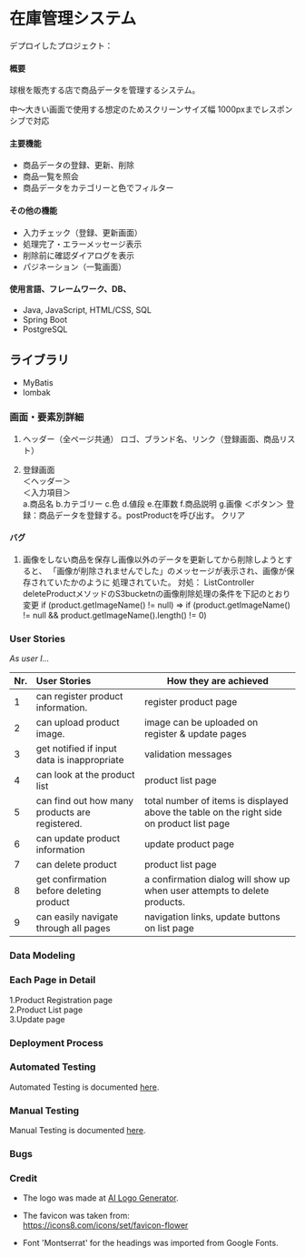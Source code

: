 # 在庫管理システム

デプロイしたプロジェクト：

#### 概要
球根を販売する店で商品データを管理するシステム。

中〜大きい画面で使用する想定のためスクリーンサイズ幅
1000pxまでレスポンシブで対応



#### 主要機能
- 商品データの登録、更新、削除
- 商品一覧を照会
- 商品データをカテゴリーと色でフィルター

#### その他の機能
- 入力チェック（登録、更新画面）
- 処理完了・エラーメッセージ表示
- 削除前に確認ダイアログを表示
- パジネーション（一覧画面）

#### 使用言語、フレームワーク、DB、
- Java, JavaScript, HTML/CSS, SQL
- Spring Boot
- PostgreSQL

## ライブラリ
- MyBatis
- lombak

### 画面・要素別詳細
1. ヘッダー（全ページ共通）
ロゴ、ブランド名、リンク（登録画面、商品リスト）

2. 登録画面</br>
＜ヘッダー＞</br>
＜入力項目＞</br>
a.商品名
b.カテゴリー
c.色
d.値段
e.在庫数
f.商品説明
g.画像
＜ボタン＞
登録：商品データを登録する。postProductを呼び出す。
クリア



 

#### バグ
1. 画像をしない商品を保存し画像以外のデータを更新してから削除しようとすると、
  「画像が削除されませんでした」のメッセージが表示され、画像が保存されていたかのように
   処理されていた。
   対処：
   ListController deleteProductメソッドのS3bucketnの画像削除処理の条件を下記のとおり変更
   if (product.getImageName() != null)
     => if (product.getImageName() != null && product.getImageName().length() != 0)


### User Stories

*As user I...*

|Nr.| User Stories                               | How they are achieved |
| - | :----------------------------------------- | --------------------- |
| 1 | can register product information.          | register product page |
| 2 | can upload product image.                  | image can be uploaded on register & update pages |
| 3 | get notified if input data is inappropriate| validation messages  |
| 4 | can look at the product list               | product list page     |
| 5 | can find out how many products are registered. | total number of items is displayed above the table on the right side on product list page     |
| 6 | can update product information             | update product page   |
| 7 | can delete product                         | product list page     |
| 8 | get confirmation before deleting product   | a confirmation dialog will show up when user attempts to delete products.   |
| 9 | can easily navigate through all pages      | navigation links, update buttons on list page |

### Data Modeling

### Each Page in Detail

1.Product Registration page<br>
2.Product List page<br>
3.Update page<br>

### Deployment Process

### Automated Testing
Automated Testing is documented [here](./documents/AUTOMATED-TESTING.md).

### Manual Testing
Manual Testing is documented [here](./documents/MANUAL-TESTING.md).

### Bugs

### Credit

- The logo was made at [AI Logo Generator](https://www.design.com/s/logo?var=ai-logo-generator&code=25OFFSEM&utm_adgroup=aie&utm_keyword=ai+logo&utm_network=s&msclkid=b749abc8e8f218e63ddbcd55e7f16b09&utm_source=bing&utm_medium=cpc&utm_campaign=ROW:+03.+Generic:+Logos&utm_term=ai+logo&utm_content=ai[E]).

- The favicon was taken from:<br>
https://icons8.com/icons/set/favicon-flower

- Font 'Montserrat' for the headings was imported from Google Fonts.

